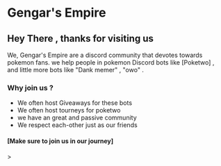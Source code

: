 <html> 
<h1> Gengar's Empire </h1>
<h2> Hey There , thanks for visiting us  </h2>
<body> We, Gengar's Empire are a discord community that devotes towards pokemon fans. we help people in pokemon Discord bots like [Poketwo] , and little more bots like "Dank memer" , "owo" . 
<h3> Why join us ? </h3>
<ul>
<li> We often host Giveaways for these bots
<li> We often host tourneys for poketwo 
<li> we have an great and passive community 
<li> We respect each-other just as our friends 
</ul> 
  <h4> [Make sure to join us in our journey] </h4>>

